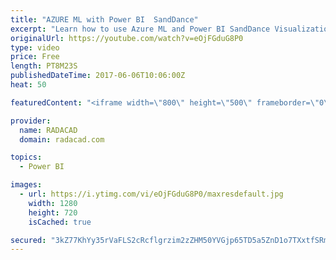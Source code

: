 ```yaml
---
title: "AZURE ML with Power BI  SandDance"
excerpt: "Learn how to use Azure ML and Power BI SandDance Visualization"
originalUrl: https://youtube.com/watch?v=eOjFGduG8P0
type: video
price: Free
length: PT8M23S
publishedDateTime: 2017-06-06T10:06:00Z
heat: 50

featuredContent: "<iframe width=\"800\" height=\"500\" frameborder=\"0\" src=\"https://www.youtube.com/embed/eOjFGduG8P0\" allow=\"accelerometer; autoplay; encrypted-media; gyroscope; picture-in-picture\" allowfullscreen></iframe>"

provider:
  name: RADACAD
  domain: radacad.com

topics:
  - Power BI

images:
  - url: https://i.ytimg.com/vi/eOjFGduG8P0/maxresdefault.jpg
    width: 1280
    height: 720
    isCached: true

secured: "3kZ77KhYy35rVaFLS2cRcflgrzim2zZHM50YVGjp65TD5a5ZnD1o7TXxtfSRmQvcAFbHzt5dXdI9g/RDfgFMo0fJmWtJV5ps2DGSlVVw8+BEMLDA5h6/MHpKyF6v6nlnnec/WRGGhv0SOqgX26S1F1ta1P3KOnsicA1FUbfIXfJrbblSVSJ8u80kQvGNqxWf9S+/H0S7emdcgXCg393QK75hC+XDz9UQr38Zlp9YWLHP84VYT8hVddFfV0LTgtAE0IM0M2/oQ3YmheOe5nE33u79TOf9RzjTA1XnAYkezUpozq7817PDhzE6g7gGzopQgjcfAShB1bsOmMhxxt7IoflcmXjKaxUqdJc9x4hAZWDVRWAVX43KfwXDW66rnKern7twTrWNRKwjs9x2lwJFLa9s6P607nRbdN1s3/YpYG4=;2rIx2u9rnZqXkie8kVe9xw=="
---
```


